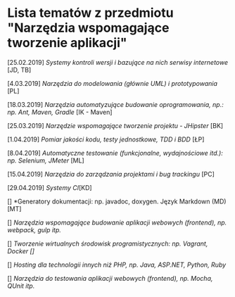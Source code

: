 # Lista tematów z przedmiotu "Narzędzia wspomagające tworzenie aplikacji"

[25.02.2019] *Systemy kontroli wersji i bazujące na nich serwisy internetowe* [JD, TB]

[4.03.2019] *Narzędzia do modelowania (głównie UML) i prototypowania* [PL]

[18.03.2019] *Narzędzia automatyzujące budowanie oprogramowania, np.: np. Ant, Maven, Gradle* [IK - Maven]

[25.03.2019] *Narzędzie wspomagające tworzenie projektu - JHipster* [BK]

[1.04.2019] *Pomiar jakości kodu, testy jednostkowe, TDD i BDD* [ŁP]

[8.04.2019] *Automatyczne testowanie (funkcjonalne, wydajnościowe itd.): np. Selenium, JMeter* [ML]

[15.04.2019] *Narzędzia do zarządzania projektami i bug trackingu* [PC]

[29.04.2019] *Systemy CI*[KD]

[] *Generatory dokumentacji: np. javadoc, doxygen. Język Markdown (MD) [MT]

[] *Narzędzia wspomagające budowanie aplikacji webowych (frontend), np. webpack, gulp itp.*

[] *Tworzenie wirtualnych środowisk programistycznych: np. Vagrant, Docker []*

[] *Hosting dla technologii innych niż PHP, np. Java, ASP.NET, Python, Ruby*

[] *Narzędzia do testowania aplikacji webowych (frontend), np. Mocha, QUnit itp.*


